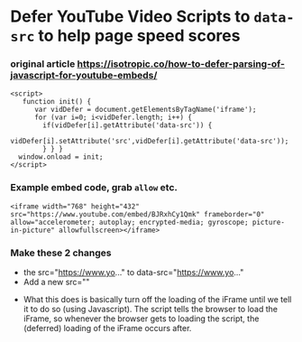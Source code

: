 # Defer YouTube Video Scripts to `data-src` to help page speed scores
### original article https://isotropic.co/how-to-defer-parsing-of-javascript-for-youtube-embeds/

```
<script>
   function init() {
      var vidDefer = document.getElementsByTagName('iframe');
      for (var i=0; i<vidDefer.length; i++) {
        if(vidDefer[i].getAttribute('data-src')) {
          vidDefer[i].setAttribute('src',vidDefer[i].getAttribute('data-src'));
        } } }
  window.onload = init;
</script>
```

### Example embed code, grab `allow` etc.

```
<iframe width="768" height="432" src="https://www.youtube.com/embed/BJRxhCy1Qmk" frameborder="0" allow="accelerometer; autoplay; encrypted-media; gyroscope; picture-in-picture" allowfullscreen></iframe>
```

### Make these 2 changes
- the src="https://www.yo..." to data-src="https://www.yo..."
- Add a new src=""

* What this does is basically turn off the loading of the iFrame until we tell it to do so (using Javascript). The script tells the browser to load the iFrame, so whenever the browser gets to loading the script, the (deferred) loading of the iFrame occurs after.
